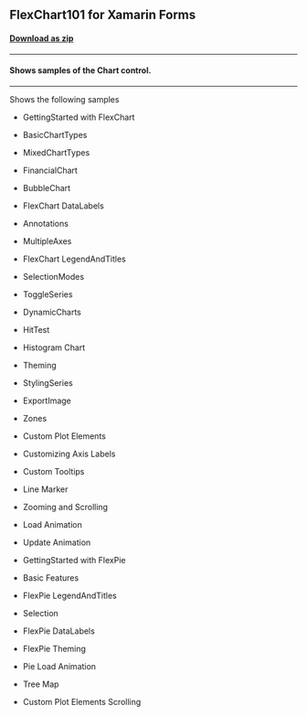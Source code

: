 ## FlexChart101 for Xamarin Forms
#### [Download as zip](https://downgit.github.io/#/home?url=https://github.com/GrapeCity/ComponentOne-Xamarin-Samples/tree/master/\XF\FlexChart101)
____
#### Shows samples of the Chart control.
____
Shows the following samples


* GettingStarted with FlexChart
	

* BasicChartTypes
* MixedChartTypes
* FinancialChart
* BubbleChart
* FlexChart DataLabels
* Annotations
* MultipleAxes
* FlexChart LegendAndTitles


* SelectionModes
* ToggleSeries
* DynamicCharts
* HitTest


* Histogram Chart


* Theming
* StylingSeries
* ExportImage
* Zones
* Custom Plot Elements
* Customizing Axis Labels
* Custom Tooltips


* Line Marker
	

* Zooming and Scrolling


* Load Animation
	

* Update Animation
	

* GettingStarted with FlexPie
* Basic Features
* FlexPie LegendAndTitles
* Selection
* FlexPie DataLabels


* FlexPie Theming
	

* Pie Load Animation
* Tree Map
* Custom Plot Elements Scrolling
